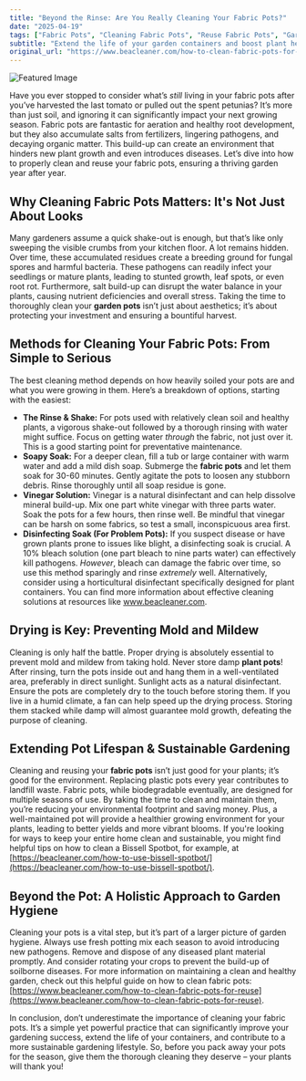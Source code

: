 ```yaml
---
title: "Beyond the Rinse: Are You Really Cleaning Your Fabric Pots?"
date: "2025-04-19"
tags: ["Fabric Pots", "Cleaning Fabric Pots", "Reuse Fabric Pots", "Garden Pots", "Plant Pots", "Disinfecting Pots", "Gardening"]
subtitle: "Extend the life of your garden containers and boost plant health with a deep-cleaning routine."
original_url: "https://www.beacleaner.com/how-to-clean-fabric-pots-for-reuse"
---
```




![Featured Image](https://res.cloudinary.com/dnm0udlvz/image/upload/v1745051662/article_image_76_dem18c.jpg)

Have you ever stopped to consider what’s *still* living in your fabric pots after you’ve harvested the last tomato or pulled out the spent petunias? It’s more than just soil, and ignoring it can significantly impact your next growing season. Fabric pots are fantastic for aeration and healthy root development, but they also accumulate salts from fertilizers, lingering pathogens, and decaying organic matter. This build-up can create an environment that hinders new plant growth and even introduces diseases. Let’s dive into how to properly clean and reuse your fabric pots, ensuring a thriving garden year after year.

## Why Cleaning Fabric Pots Matters: It's Not Just About Looks

Many gardeners assume a quick shake-out is enough, but that’s like only sweeping the visible crumbs from your kitchen floor. A lot remains hidden. Over time, these accumulated residues create a breeding ground for fungal spores and harmful bacteria. These pathogens can readily infect your seedlings or mature plants, leading to stunted growth, leaf spots, or even root rot.  Furthermore, salt build-up can disrupt the water balance in your plants, causing nutrient deficiencies and overall stress.  Taking the time to thoroughly clean your **garden pots** isn’t just about aesthetics; it’s about protecting your investment and ensuring a bountiful harvest. 

## Methods for Cleaning Your Fabric Pots: From Simple to Serious

The best cleaning method depends on how heavily soiled your pots are and what you were growing in them. Here’s a breakdown of options, starting with the easiest:

* **The Rinse & Shake:** For pots used with relatively clean soil and healthy plants, a vigorous shake-out followed by a thorough rinsing with water might suffice.  Focus on getting water *through* the fabric, not just over it. This is a good starting point for preventative maintenance.
* **Soapy Soak:** For a deeper clean, fill a tub or large container with warm water and add a mild dish soap. Submerge the **fabric pots** and let them soak for 30-60 minutes. Gently agitate the pots to loosen any stubborn debris. Rinse thoroughly until all soap residue is gone.
* **Vinegar Solution:**  Vinegar is a natural disinfectant and can help dissolve mineral build-up. Mix one part white vinegar with three parts water. Soak the pots for a few hours, then rinse well. Be mindful that vinegar can be harsh on some fabrics, so test a small, inconspicuous area first.
* **Disinfecting Soak (For Problem Pots):** If you suspect disease or have grown plants prone to issues like blight, a disinfecting soak is crucial. A 10% bleach solution (one part bleach to nine parts water) can effectively kill pathogens. *However*, bleach can damage the fabric over time, so use this method sparingly and rinse *extremely* well.  Alternatively, consider using a horticultural disinfectant specifically designed for plant containers.  You can find more information about effective cleaning solutions at resources like www.beacleaner.com. 

## Drying is Key: Preventing Mold and Mildew

Cleaning is only half the battle.  Proper drying is absolutely essential to prevent mold and mildew from taking hold.  Never store damp **plant pots**!  After rinsing, turn the pots inside out and hang them in a well-ventilated area, preferably in direct sunlight.  Sunlight acts as a natural disinfectant. Ensure the pots are completely dry to the touch before storing them.  If you live in a humid climate, a fan can help speed up the drying process.  Storing them stacked while damp will almost guarantee mold growth, defeating the purpose of cleaning.  

## Extending Pot Lifespan & Sustainable Gardening

Cleaning and reusing your **fabric pots** isn’t just good for your plants; it’s good for the environment.  Replacing plastic pots every year contributes to landfill waste.  Fabric pots, while biodegradable eventually, are designed for multiple seasons of use.  By taking the time to clean and maintain them, you’re reducing your environmental footprint and saving money.  Plus, a well-maintained pot will provide a healthier growing environment for your plants, leading to better yields and more vibrant blooms.  If you're looking for ways to keep your entire home clean and sustainable, you might find helpful tips on how to clean a Bissell Spotbot, for example, at [https://beacleaner.com/how-to-use-bissell-spotbot/](https://beacleaner.com/how-to-use-bissell-spotbot/).

## Beyond the Pot: A Holistic Approach to Garden Hygiene

Cleaning your pots is a vital step, but it’s part of a larger picture of garden hygiene.  Always use fresh potting mix each season to avoid introducing new pathogens.  Remove and dispose of any diseased plant material promptly.  And consider rotating your crops to prevent the build-up of soilborne diseases.  For more information on maintaining a clean and healthy garden, check out this helpful guide on how to clean fabric pots: [https://www.beacleaner.com/how-to-clean-fabric-pots-for-reuse](https://www.beacleaner.com/how-to-clean-fabric-pots-for-reuse).  



In conclusion, don’t underestimate the importance of cleaning your fabric pots. It’s a simple yet powerful practice that can significantly improve your gardening success, extend the life of your containers, and contribute to a more sustainable gardening lifestyle.  So, before you pack away your pots for the season, give them the thorough cleaning they deserve – your plants will thank you!